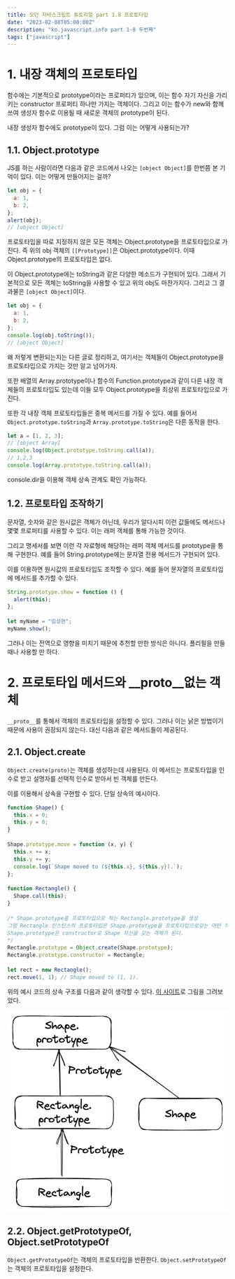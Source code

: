 ```yaml
---
title: 모던 자바스크립트 튜토리얼 part 1.8 프로토타입
date: "2023-02-08T05:00:00Z"
description: "ko.javascript.info part 1-8 두번째"
tags: ["javascript"]
---
```


# 1. 내장 객체의 프로토타입

함수에는 기본적으로 prototype이라는 프로퍼티가 있으며, 이는 함수 자기 자신을 가리키는 constructor 프로퍼티 하나만 가지는 객체이다. 그리고 이는 함수가 new와 함께 쓰여 생성자 함수로 이용될 때 새로운 객체의 prototype이 된다.

내장 생성자 함수에도 prototype이 있다. 그럼 이는 어떻게 사용되는가?

## 1.1. Object.prototype

JS를 하는 사람이라면 다음과 같은 코드에서 나오는 `[object Object]`를 한번쯤 본 기억이 있다. 이는 어떻게 만들어지는 걸까?

```js
let obj = {
  a: 1,
  b: 2,
};
alert(obj);
// [object Object]
```

프로토타입을 따로 지정하지 않은 모든 객체는 Object.prototype을 프로토타입으로 가진다. 즉 위의 obj 객체의 `[[Prototype]]`은 Object.prototype이다. 이때 Object.prototype의 프로토타입은 없다.

이 Object.prototype에는 toString과 같은 다양한 메소드가 구현되어 있다. 그래서 기본적으로 모든 객체는 toString을 사용할 수 있고 위의 obj도 마찬가지다. 그리고 그 결과물은 `[object Object]`이다.

```js
let obj = {
  a: 1,
  b: 2,
};
console.log(obj.toString());
// [object Object]
```

왜 저렇게 변환되는지는 다른 글로 정리하고, 여기서는 객체들이 Object.prototype을 프로토타입으로 가지는 것만 알고 넘어가자.

또한 배열의 Array.prototype이나 함수의 Function.prototype과 같이 다른 내장 객체들의 프로토타입도 있는데 이들 모두 Object.prototype을 최상위 프로토타입으로 가진다.

또한 각 내장 객체 프로토타입들은 중복 메서드를 가질 수 있다. 예를 들어서 `Object.prototype.toString`과 `Array.prototype.toString`은 다른 동작을 한다.

```js
let a = [1, 2, 3];
// [object Array]
console.log(Object.prototype.toString.call(a));
// 1,2,3
console.log(Array.prototype.toString.call(a));
```

console.dir을 이용해 객체 상속 관계도 확인 가능하다.

## 1.2. 프로토타입 조작하기

문자열, 숫자와 같은 원시값은 객체가 아닌데, 우리가 알다시피 이런 값들에도 메서드나 몇몇 프로퍼티를 사용할 수 있다. 이는 래퍼 객체를 통해 가능한 것이다.

그리고 명세서를 보면 이런 각 자료형에 해당하는 래퍼 객체 메서드를 prototype을 통해 구현한다. 예를 들어 String.prototype에는 문자열 전용 메서드가 구현되어 있다.

이를 이용하면 원시값의 프로토타입도 조작할 수 있다. 예를 들어 문자열의 프로토타입에 메서드를 추가할 수 있다. 

```js
String.prototype.show = function () {
  alert(this);
};

let myName = "김성현";
myName.show();
```

그러나 이는 전역으로 영향을 미치기 때문에 추천할 만한 방식은 아니다. 폴리필을 만들 때나 사용할 만 하다.

# 2. 프로토타입 메서드와 __proto__없는 객체

`__proto__`를 통해서 객체의 프로토타입을 설정할 수 있다. 그러나 이는 낡은 방법이기 때문에 사용이 권장되지 않는다. 대신 다음과 같은 메서드들이 제공된다.

## 2.1. Object.create

`Object.create(proto)`는 객체를 생성하는데 사용된다. 이 메서드는 프로토타입을 인수로 받고 설명자를 선택적 인수로 받아서 빈 객체를 만든다.

이를 이용해서 상속을 구현할 수 있다. 단일 상속의 예시이다.

```js
function Shape() {
  this.x = 0;
  this.y = 0;
}

Shape.prototype.move = function (x, y) {
  this.x += x;
  this.y += y;
  console.log(`Shape moved to (${this.x}, ${this.y}).`);
};

function Rectangle() {
  Shape.call(this);
}

/* Shape.prototype을 프로토타입으로 하는 Rectangle.prototype을 생성
그럼 Rectangle 인스턴스의 프로토타입은 Shape.prototype을 프로토타입으로갖는 어떤 객체이고
Shape.prototype은 constructor로 Shape 자신을 갖는 객체가 된다.
*/
Rectangle.prototype = Object.create(Shape.prototype);
Rectangle.prototype.constructor = Rectangle;

let rect = new Rectangle();
rect.move(1, 1); // Shape moved to (1, 1).
```

위의 예시 코드의 상속 구조를 다음과 같이 생각할 수 있다. [이 사이트](https://excalidraw.com/)로 그림을 그려보았다.

![heritage](./heritage.png)

## 2.2. Object.getPrototypeOf, Object.setPrototypeOf

`Object.getPrototypeOf`는 객체의 프로토타입을 반환한다. `Object.setPrototypeOf`는 객체의 프로토타입을 설정한다.


